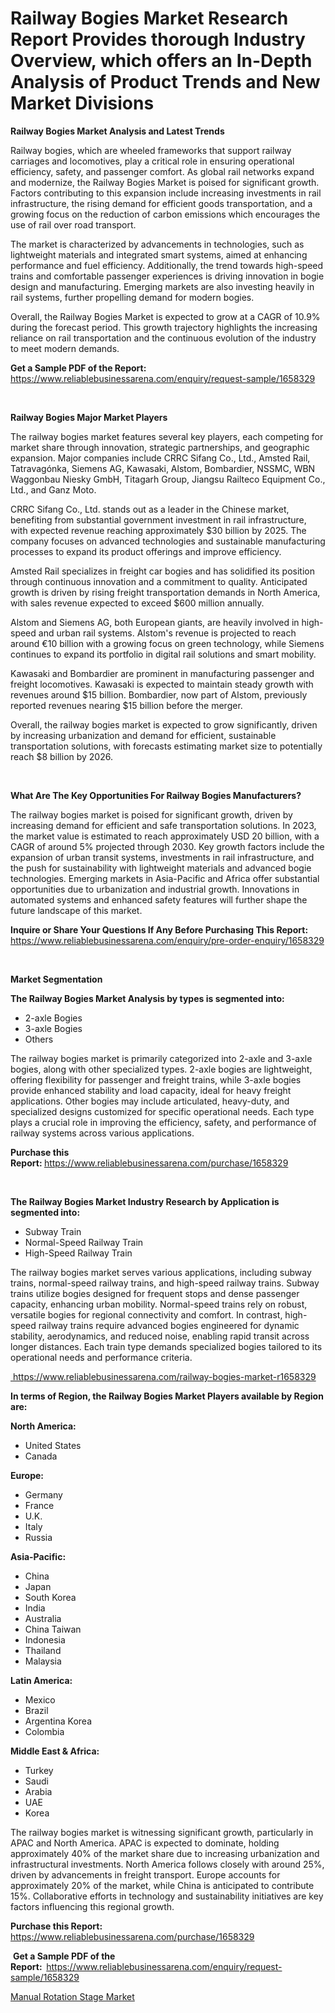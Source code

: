 <p><h1>Railway Bogies Market Research Report Provides thorough Industry Overview, which offers an In-Depth Analysis of Product Trends and New Market Divisions</h1></p><p><strong>Railway Bogies Market Analysis and Latest Trends</strong></p>
<p><p>Railway bogies, which are wheeled frameworks that support railway carriages and locomotives, play a critical role in ensuring operational efficiency, safety, and passenger comfort. As global rail networks expand and modernize, the Railway Bogies Market is poised for significant growth. Factors contributing to this expansion include increasing investments in rail infrastructure, the rising demand for efficient goods transportation, and a growing focus on the reduction of carbon emissions which encourages the use of rail over road transport.</p><p>The market is characterized by advancements in technologies, such as lightweight materials and integrated smart systems, aimed at enhancing performance and fuel efficiency. Additionally, the trend towards high-speed trains and comfortable passenger experiences is driving innovation in bogie design and manufacturing. Emerging markets are also investing heavily in rail systems, further propelling demand for modern bogies.</p><p>Overall, the Railway Bogies Market is expected to grow at a CAGR of 10.9% during the forecast period. This growth trajectory highlights the increasing reliance on rail transportation and the continuous evolution of the industry to meet modern demands.</p></p>
<p><strong>Get a Sample PDF of the Report:&nbsp;</strong> <a href="https://www.reliablebusinessarena.com/enquiry/request-sample/1658329?utm_campaign=2259&utm_medium=2&utm_source=Github&utm_content=ia&utm_term=17022025&utm_id=railway-bogies">https://www.reliablebusinessarena.com/enquiry/request-sample/1658329</a></p>
<p>&nbsp;</p>
<p><strong>Railway Bogies Major Market Players</strong></p>
<p><p>The railway bogies market features several key players, each competing for market share through innovation, strategic partnerships, and geographic expansion. Major companies include CRRC Sifang Co., Ltd., Amsted Rail, Tatravagónka, Siemens AG, Kawasaki, Alstom, Bombardier, NSSMC, WBN Waggonbau Niesky GmbH, Titagarh Group, Jiangsu Railteco Equipment Co., Ltd., and Ganz Moto. </p><p>CRRC Sifang Co., Ltd. stands out as a leader in the Chinese market, benefiting from substantial government investment in rail infrastructure, with expected revenue reaching approximately $30 billion by 2025. The company focuses on advanced technologies and sustainable manufacturing processes to expand its product offerings and improve efficiency.</p><p>Amsted Rail specializes in freight car bogies and has solidified its position through continuous innovation and a commitment to quality. Anticipated growth is driven by rising freight transportation demands in North America, with sales revenue expected to exceed $600 million annually.</p><p>Alstom and Siemens AG, both European giants, are heavily involved in high-speed and urban rail systems. Alstom's revenue is projected to reach around €10 billion with a growing focus on green technology, while Siemens continues to expand its portfolio in digital rail solutions and smart mobility.</p><p>Kawasaki and Bombardier are prominent in manufacturing passenger and freight locomotives. Kawasaki is expected to maintain steady growth with revenues around $15 billion. Bombardier, now part of Alstom, previously reported revenues nearing $15 billion before the merger.</p><p>Overall, the railway bogies market is expected to grow significantly, driven by increasing urbanization and demand for efficient, sustainable transportation solutions, with forecasts estimating market size to potentially reach $8 billion by 2026.</p></p>
<p>&nbsp;</p>
<p><strong>What Are The Key Opportunities For Railway Bogies Manufacturers?</strong></p>
<p><p>The railway bogies market is poised for significant growth, driven by increasing demand for efficient and safe transportation solutions. In 2023, the market value is estimated to reach approximately USD 20 billion, with a CAGR of around 5% projected through 2030. Key growth factors include the expansion of urban transit systems, investments in rail infrastructure, and the push for sustainability with lightweight materials and advanced bogie technologies. Emerging markets in Asia-Pacific and Africa offer substantial opportunities due to urbanization and industrial growth. Innovations in automated systems and enhanced safety features will further shape the future landscape of this market.</p></p>
<p><strong>Inquire or Share Your Questions If Any Before Purchasing This Report:</strong> <a href="https://www.reliablebusinessarena.com/enquiry/pre-order-enquiry/1658329?utm_campaign=2259&utm_medium=2&utm_source=Github&utm_content=ia&utm_term=17022025&utm_id=railway-bogies">https://www.reliablebusinessarena.com/enquiry/pre-order-enquiry/1658329</a></p>
<p>&nbsp;</p>
<p><strong>Market Segmentation</strong></p>
<p><strong>The Railway Bogies Market Analysis by types is segmented into:</strong></p>
<p><ul><li>2-axle Bogies</li><li>3-axle Bogies</li><li>Others</li></ul></p>
<p><p>The railway bogies market is primarily categorized into 2-axle and 3-axle bogies, along with other specialized types. 2-axle bogies are lightweight, offering flexibility for passenger and freight trains, while 3-axle bogies provide enhanced stability and load capacity, ideal for heavy freight applications. Other bogies may include articulated, heavy-duty, and specialized designs customized for specific operational needs. Each type plays a crucial role in improving the efficiency, safety, and performance of railway systems across various applications.</p></p>
<p><strong>Purchase this Report:&nbsp;</strong><a href="https://www.reliablebusinessarena.com/purchase/1658329?utm_campaign=2259&utm_medium=2&utm_source=Github&utm_content=ia&utm_term=17022025&utm_id=railway-bogies">https://www.reliablebusinessarena.com/purchase/1658329</a></p>
<p>&nbsp;</p>
<p><strong>The Railway Bogies Market Industry Research by Application is segmented into:</strong></p>
<p><ul><li>Subway Train</li><li>Normal-Speed Railway Train</li><li>High-Speed Railway Train</li></ul></p>
<p><p>The railway bogies market serves various applications, including subway trains, normal-speed railway trains, and high-speed railway trains. Subway trains utilize bogies designed for frequent stops and dense passenger capacity, enhancing urban mobility. Normal-speed trains rely on robust, versatile bogies for regional connectivity and comfort. In contrast, high-speed railway trains require advanced bogies engineered for dynamic stability, aerodynamics, and reduced noise, enabling rapid transit across longer distances. Each train type demands specialized bogies tailored to its operational needs and performance criteria.</p></p>
<p><a href="https://www.reliablebusinessarena.com/railway-bogies-market-r1658329?utm_campaign=2259&utm_medium=2&utm_source=Github&utm_content=ia&utm_term=17022025&utm_id=railway-bogies">&nbsp;https://www.reliablebusinessarena.com/railway-bogies-market-r1658329</a></p>
<p><strong>In terms of Region, the Railway Bogies Market Players available by Region are:</strong></p>
<p>
    <p> <strong> North America: </strong>
        <ul>
            <li>United States</li>
            <li>Canada</li>
        </ul>
        </p> 
    <p> <strong> Europe: </strong>
        <ul>
            <li>Germany</li>
            <li>France</li>
            <li>U.K.</li>
            <li>Italy</li>
            <li>Russia</li>
        </ul>
        </p> 
    <p> <strong> Asia-Pacific: </strong>
        <ul>
            <li>China</li>
            <li>Japan</li>
            <li>South Korea</li>
            <li>India</li>
            <li>Australia</li>
            <li>China Taiwan</li>
            <li>Indonesia</li>
            <li>Thailand</li>
            <li>Malaysia</li>
        </ul>
        </p> 
    <p> <strong> Latin America: </strong>
        <ul>
            <li>Mexico</li>
            <li>Brazil</li>
            <li>Argentina Korea</li>
            <li>Colombia</li>
        </ul>
        </p> 
    <p> <strong> Middle East & Africa: </strong>
        <ul>
            <li>Turkey</li>
            <li>Saudi</li>
            <li>Arabia</li>
            <li>UAE</li>
            <li>Korea</li>
        </ul>
    </p>
    </p>
<p><p>The railway bogies market is witnessing significant growth, particularly in APAC and North America. APAC is expected to dominate, holding approximately 40% of the market share due to increasing urbanization and infrastructural investments. North America follows closely with around 25%, driven by advancements in freight transport. Europe accounts for approximately 20% of the market, while China is anticipated to contribute 15%. Collaborative efforts in technology and sustainability initiatives are key factors influencing this regional growth.</p></p>
<p><strong>Purchase this Report: </strong><a href="https://www.reliablebusinessarena.com/purchase/1658329?utm_campaign=2259&utm_medium=2&utm_source=Github&utm_content=ia&utm_term=17022025&utm_id=railway-bogies">https://www.reliablebusinessarena.com/purchase/1658329</a></p>
<p>&nbsp;<strong>Get a Sample PDF of the Report:&nbsp;&nbsp;</strong><a href="https://www.reliablebusinessarena.com/enquiry/request-sample/1658329?utm_campaign=2259&utm_medium=2&utm_source=Github&utm_content=ia&utm_term=17022025&utm_id=railway-bogies">https://www.reliablebusinessarena.com/enquiry/request-sample/1658329</a></p>
<p><strong></strong></p>
<p><p><a href="https://github.com/FahadAhmed223/Market-Research-Report-List-1/blob/main/manual-rotation-stage-market.md?utm_campaign=2259&utm_medium=2&utm_source=Github&utm_content=ia&utm_term=17022025&utm_id=railway-bogies">Manual Rotation Stage Market</a></p></p>